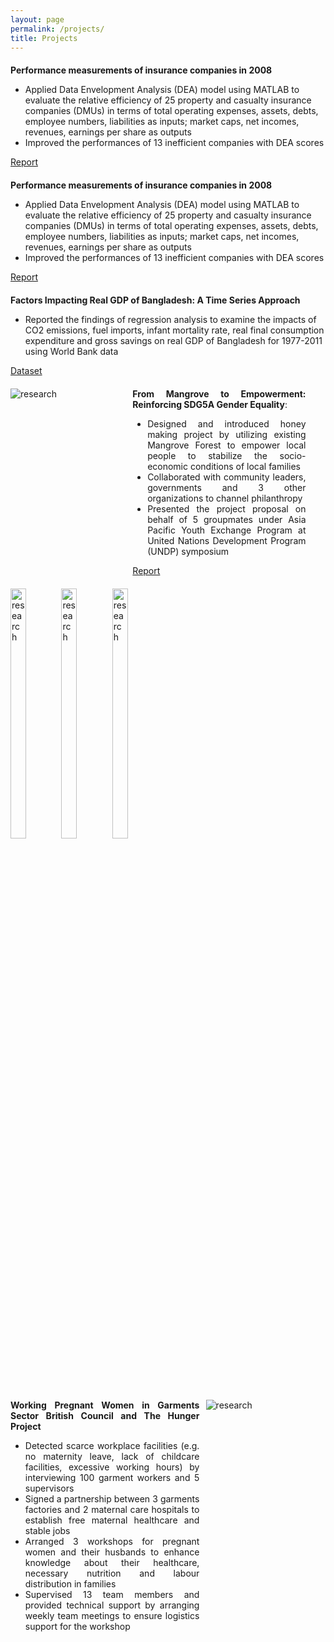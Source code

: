 ```yaml
---
layout: page
permalink: /projects/
title: Projects
---
```


<div style="margin:20px 0">
	<b>Performance measurements of insurance companies in 2008</b>
	<ul>
		<li>Applied Data Envelopment Analysis (DEA) model using MATLAB to evaluate the relative efficiency of 25 property and casualty insurance companies (DMUs) in terms of total operating expenses, assets, debts, employee numbers, liabilities as inputs; market caps, net incomes, revenues, earnings per share as outputs</li>
		<li>Improved the performances of 13 inefficient companies with DEA scores</li>
	</ul>
	<a href="https://drive.google.com/file/d/1GJLCXD8ti3sQSp5YChBEsKEef8zy9TlC/view?usp=sharing"><div class="color-button">Report</div></a>
</div>

<div style="margin:20px 0">
	<b>Performance measurements of insurance companies in 2008</b>
	<ul>
		<li>Applied Data Envelopment Analysis (DEA) model using MATLAB to evaluate the relative efficiency of 25 property and casualty insurance companies (DMUs) in terms of total operating expenses, assets, debts, employee numbers, liabilities as inputs; market caps, net incomes, revenues, earnings per share as outputs</li>
		<li>Improved the performances of 13 inefficient companies with DEA scores</li>
	</ul>
	<a href="https://drive.google.com/file/d/1GJLCXD8ti3sQSp5YChBEsKEef8zy9TlC/view?usp=sharing"><div class="color-button">Report</div></a>
</div>

<div style="margin:20px 0">
	<b>Factors Impacting Real GDP of Bangladesh: A Time Series Approach</b>
	<ul>
		<li>Reported the findings of regression analysis to examine the impacts of CO2 emissions, fuel imports, infant mortality rate, real final consumption expenditure and gross savings on real GDP of Bangladesh for 1977-2011 using World Bank data</li>
	</ul>
	<a href="https://docs.google.com/spreadsheets/d/1aVq06v9WhEWAuViubs7MYBagQs1CCL_X/edit?usp=sharing&ouid=103125984745709228138&rtpof=true&sd=true"><div class="color-button">Dataset</div></a>
</div>

<div style="margin:20px 0">
	<div style="display:inline-block; width: 35%; margin-right:15px">
		<img src="https://i.imgur.com/F5vjJ1u.jpg" alt="research" />
	</div>
	<div style="display:inline-block; width:55%; text-align:justify; vertical-align:top;">
		<b>From Mangrove to Empowerment: Reinforcing SDG5A Gender Equality</b>:
		<ul>
			<li>Designed and introduced honey making project by utilizing existing Mangrove Forest to empower local people to stabilize the socio-economic conditions of local families</li>
			<li>Collaborated with community leaders, governments and 3 other organizations to channel philanthropy</li>
			<li>Presented the project proposal on behalf of 5 groupmates under Asia Pacific Youth Exchange Program at United Nations Development Program (UNDP) symposium</li>
		</ul>
		<a href="https://drive.google.com/file/d/1isTr8Jl0fRVtS8zPvTTNkEF4mnjMaodK/view?usp=sharing"><div class="color-button">Report</div></a>
</div>

<div style="display:inline-block; margin:20px 0">
	<img style="width:32%" src="https://i.imgur.com/DZVrAtd.png" alt="research" />
	<img style="width:32%" src="https://i.imgur.com/RVwjFcU.png" alt="research" />
	<img style="width:32%" src="https://i.imgur.com/uzV7rX9.jpg" alt="research" />
</div>

<div style="margin-top:30px">
	<div style="display:inline-block; float:right; width: 35%; margin-right:15px">
		<img src="https://i.imgur.com/ziqgRXh.jpg" alt="research" />
	</div>
	<div style="display:inline-block; width:60%; text-align:justify; vertical-align:top;">
		<b> Working Pregnant Women in Garments Sector
		British Council and The Hunger Project</b>
		<ul>
			<li>Detected scarce workplace facilities (e.g. no maternity leave, lack of childcare facilities, excessive working hours) by interviewing 100 garment workers and 5 supervisors</li>
			<li>Signed a partnership between 3 garments factories and 2 maternal care hospitals to establish free maternal healthcare and stable jobs</li>
			<li>Arranged 3 workshops for pregnant women and their husbands to enhance knowledge about their healthcare, necessary nutrition and labour distribution in families</li>
			<li>Supervised 13 team members and provided technical support by arranging weekly team meetings to ensure logistics support for the workshop</li>
		</ul>
	</div>
</div>
